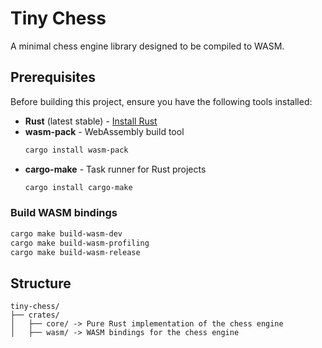 # Tiny Chess

A minimal chess engine library designed to be compiled to WASM.

## Prerequisites

Before building this project, ensure you have the following tools installed:

- **Rust** (latest stable) - [Install Rust](https://rustup.rs/)
- **wasm-pack** - WebAssembly build tool
  ```bash
  cargo install wasm-pack
  ```
- **cargo-make** - Task runner for Rust projects
  ```bash
  cargo install cargo-make
  ```

### Build WASM bindings

```bash
cargo make build-wasm-dev
cargo make build-wasm-profiling
cargo make build-wasm-release
```

## Structure

```
tiny-chess/
├── crates/
│   ├── core/ -> Pure Rust implementation of the chess engine
│   ├── wasm/ -> WASM bindings for the chess engine
```
